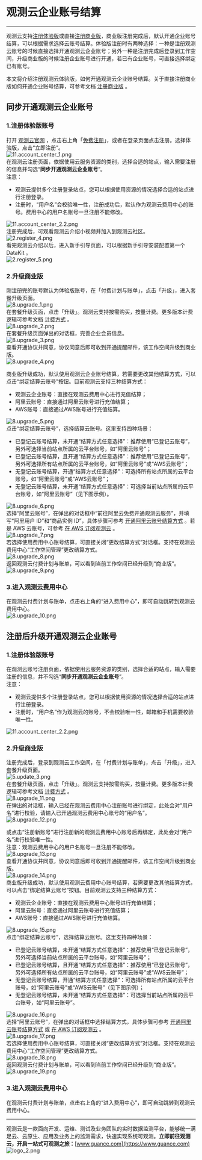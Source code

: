 # 观测云企业账号结算
---

观测云支持[注册体验版](https://www.yuque.com/dataflux/doc/sw61zm#K12aK)或直接[注册商业版](https://www.yuque.com/dataflux/doc/zaghkf#wwMNd)，商业版注册完成后，默认开通企业账号结算，可以根据需求选择云账号结算。体验版注册时有两种选择：一种是注册观测云账号的时候直接选择开通观测云企业账号；另外一种是注册完成后登录到工作空间，升级商业版的时候注册企业账号进行开通，若已有企业账号，可直接选择绑定已有账号。

本文将介绍注册观测云体验版，如何开通观测云企业账号结算。关于直接注册商业版如何开通企业账号结算，可参考文档 [注册商业版](https://www.yuque.com/dataflux/doc/zaghkf#wwMNd) 。

<a name="SqMH1"></a>
## 同步开通观测云企业账号

<a name="I10CW"></a>
### 1.注册体验版账号

打开 [观测云官网](https://www.guance.com/) ，点击右上角「[免费注册](https://auth.guance.com/register)」，或者在登录页面点击注册。选择体验版，点击“立即注册”。<br />![11.account_center_1.png](../img/11.account_center_1.png)<br />在观测云注册页面，依据使用云服务资源的类别，选择合适的站点，输入需要注册的信息并勾选“**同步开通观测云企业账号**”。<br />注意：

- 观测云提供多个注册登录站点，您可以根据使用资源的情况选择合适的站点进行注册登录。
- 注册时，“用户名”会校验唯一性，注册成功后，默认作为观测云费用中心的账号。费用中心的用户名账号一旦注册不能修改。

![11.account_center_2.2.png](../img/11.account_center_2.2.png)<br />注册完成后，可观看观测云介绍小视频并加入到观测云社区。<br />![2.register_4.png](../img/2.register_4.png)<br />看完观测云介绍以后，进入新手引导页面，可以根据新手引导安装配置第一个 DataKit 。<br />![2.register_5.png](../img/2.register_5.png)
<a name="gt5uI"></a>
### 2.升级商业版

刚注册完的账号默认为体验版账号，在「付费计划与账单」，点击「升级」，进入套餐升级页面。<br />![8.upgrade_1.png](../img/8.upgrade_1.png)<br />在套餐升级页面，点击「升级」。观测云支持按需购买，按量计费。更多版本计费逻辑可参考文档 [计费方式](https://www.yuque.com/dataflux/doc/ateans) 。<br />![8.upgrade_2.png](../img/8.upgrade_2.png)<br />在套餐升级页面弹出的对话框，完善企业会员信息。<br />![8.upgrade_3.png](../img/8.upgrade_3.png)<br />查看开通协议并同意，协议同意后即可收到开通提醒邮件，该工作空间升级到商业版。<br />![8.upgrade_4.png](../img/8.upgrade_4.png)

商业版升级成功，默认使用观测云企业账号结算，若需要更改其他结算方式，可以点击“绑定结算云账号”按钮。目前观测云支持三种结算方式：

- 观测云企业账号：直接在观测云费用中心进行充值结算；
- 阿里云账号：直接通过阿里云账号进行充值结算；
- AWS账号：直接通过AWS账号进行充值结算。

![8.upgrade_5.png](../img/8.upgrade_5.png)<br />点击“绑定结算云账号”，选择结算云账号。这里支持四种场景：

- 已登记云账号结算，未开通“结算方式任意选择”：推荐使用“已登记云账号”，另外可选择当前站点所属的云平台账号，如“阿里云账号”；
- 已登记云账号结算，且开通“结算方式任意选择”：推荐使用“已登记云账号”，另外可选择所有站点所属的云平台账号，如“阿里云账号”或“AWS云账号”；
- 无登记云账号结算，开通“结算方式任意选择”：可选择所有站点所属的云平台账号，如“阿里云账号”或“AWS云账号”；
- 无登记云账号结算，未开通“结算方式任意选择”：可选择当前站点所属的云平台账号，如“阿里云账号”（见下图示例）。

![8.upgrade_6.png](../img/8.upgrade_6.png)<br />选择“阿里云账号”，在弹出的对话框中“前往阿里云免费开通观测云服务”，并填写“阿里用户 ID”和“商品实例 ID”，具体步骤可参考 [开通阿里云账号结算方式](https://www.yuque.com/dataflux/doc/vgdy2u#oL2g8) 。若是 AWS 云账号，可参考 [在 AWS 订阅观测云](https://www.yuque.com/dataflux/doc/zszq8p#VL6Qh) 。<br />![8.upgrade_7.png](../img/8.upgrade_7.png)<br />若选择使用费用中心账号结算，可直接关闭“更改结算方式”对话框。支持在观测云费用中心“工作空间管理”更改结算方式。<br />![8.upgrade_8.png](../img/8.upgrade_8.png)<br />返回观测云付费计划与账单，可以看到当前工作空间已经升级到“商业版”。<br />![8.upgrade_9.png](../img/8.upgrade_9.png)
<a name="n21qU"></a>
### 3.进入观测云费用中心

在观测云付费计划与账单，点击右上角的“进入费用中心”，即可自动跳转到观测云费用中心。<br />![8.upgrade_10.png](../img/8.upgrade_10.png)

<a name="N7RoE"></a>
## 注册后升级开通观测云企业账号

<a name="aY0pB"></a>
### 1.注册体验版账号

在观测云账号注册页面，依据使用云服务资源的类别，选择合适的站点，输入需要注册的信息，并不勾选“**同步开通观测云企业账号**”。<br />注意：

- 观测云提供多个注册登录站点，您可以根据使用资源的情况选择合适的站点进行注册登录。
- 注册时，“用户名”作为观测云的账号，不会校验唯一性，邮箱和手机需要校验唯一性。

![11.account_center_2.2.png](../img/11.account_center_2.2.png)
<a name="jsbaX"></a>
### 2.升级商业版

注册完成后，登录到观测云工作空间，在「付费计划与账单」，点击「升级」，进入套餐升级页面。<br />![5.update_3.png](../img/5.update_3.png)<br />在套餐升级页面，点击「升级」。观测云支持按需购买，按量计费。更多版本计费逻辑可参考文档 [计费方式](https://www.yuque.com/dataflux/doc/ateans) 。<br />![8.upgrade_11.png](../img/8.upgrade_11.png)<br />在弹出的对话框，输入已经在观测云费用中心注册账号进行绑定，此处会对“用户名”进行校验，请输入已开通观测云费用中心账号的“用户名”。<br />![8.upgrade_12.png](../img/8.upgrade_12.png)

或点击“注册新账号”进行注册新的观测云费用中心账号后再绑定，此处会对“用户名”进行校验唯一性。<br />注意：观测云费用中心的用户名账号一旦注册不能修改。<br />![8.upgrade_13.png](../img/8.upgrade_13.png)<br />查看开通协议并同意，协议同意后即可收到开通提醒邮件，该工作空间升级到商业版。<br />![8.upgrade_14.png](../img/8.upgrade_14.png)<br />商业版升级成功，默认使用观测云费用中心账号结算，若需要更改其他结算方式，可以点击“绑定结算云账号”按钮。目前观测云支持三种结算方式：

- 观测云企业账号：直接在观测云费用中心账号进行充值结算；
- 阿里云账号：直接通过阿里云账号进行充值结算；
- AWS账号：直接通过AWS账号进行充值结算。

![8.upgrade_15.png](../img/8.upgrade_15.png)<br />点击“绑定结算云账号”，选择结算云账号。这里支持四种场景：

- 已登记云账号结算，未开通“结算方式任意选择”：推荐使用“已登记云账号”，另外可选择当前站点所属的云平台账号，如“阿里云账号”；
- 已登记云账号结算，且开通“结算方式任意选择”：推荐使用“已登记云账号”，另外可选择所有站点所属的云平台账号，如“阿里云账号”或“AWS云账号”；
- 无登记云账号结算，开通“结算方式任意选择”：可选择所有站点所属的云平台账号，如“阿里云账号”或“AWS云账号”（见下图示例）；
- 无登记云账号结算，未开通“结算方式任意选择”：可选择当前站点所属的云平台账号，如“阿里云账号”。

![8.upgrade_16.png](../img/8.upgrade_16.png)<br />选择“阿里云账号”，在弹出的对话框中选择结算方式，具体步骤可参考 [开通阿里云账号结算方式](https://www.yuque.com/dataflux/doc/vgdy2u#oL2g8) 或 [在 AWS 订阅观测云](https://www.yuque.com/dataflux/doc/zszq8p#VL6Qh) 。<br />![8.upgrade_17.png](../img/8.upgrade_17.png)<br />若选择使用费用中心账号结算，可直接关闭“更改结算方式”对话框。支持在观测云费用中心“工作空间管理”更改结算方式。<br />![8.upgrade_18.png](../img/8.upgrade_18.png)<br />返回观测云付费计划与账单，可以看到当前工作空间已经升级到“商业版”。<br />![8.upgrade_19.png](../img/8.upgrade_19.png)

<a name="jce35"></a>
### 3.进入观测云费用中心

在观测云付费计划与账单，点击右上角的“进入费用中心”，即可自动跳转到观测云费用中心。


---

观测云是一款面向开发、运维、测试及业务团队的实时数据监测平台，能够统一满足云、云原生、应用及业务上的监测需求，快速实现系统可观测。**立即前往观测云，开启一站式可观测之旅：**[www.guance.com](https://www.guance.com)<br />![logo_2.png](../img/logo_2.png)
